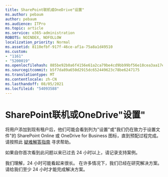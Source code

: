 ```yaml
---
title: SharePoint联机或OneDrive"设置"
ms.author: pebaum
author: pebaum
ms.audience: ITPro
ms.topic: article
ms.service: o365-administration
ROBOTS: NOINDEX, NOFOLLOW
localization_priority: Normal
ms.assetid: 8110efbf-917f-46ce-af1a-75a8a1d49510
ms.custom:
- "1161"
- "5200019"
ms.openlocfilehash: 885be92b0a6f4156e61a2ca79be4cd9bb99bf56e18cea3aa17ef1c7d34246058
ms.sourcegitcommit: b5f7da89a650d2915dc652449623c78be6247175
ms.translationtype: MT
ms.contentlocale: zh-CN
ms.lasthandoff: 08/05/2021
ms.locfileid: "54093588"
---
```

# <a name="sharepoint-online-or-onedrive-setting-up"></a>SharePoint联机或OneDrive"设置"

将用户添加到现有租户后，他们可能会看到列为"设置"或"我们仍在致力于设置文件"的 SharePoint Online 或 OneDrive for Business 图标，直到预配过程完成。 请按照此 [疑难解答指南](https://docs.microsoft.com/sharepoint/support/sites/troubleshooting-guide-for-sites-stopped-at-provisioning) 寻求帮助。

如果自你首次看到此问题以来已过去 24 小时以上，请记录支持案例。

我们理解，24 小时可能看起来很长。 在许多情况下，我们已经在研究解决方案。 请给我们至少 24 小时才能完成解决方案。

